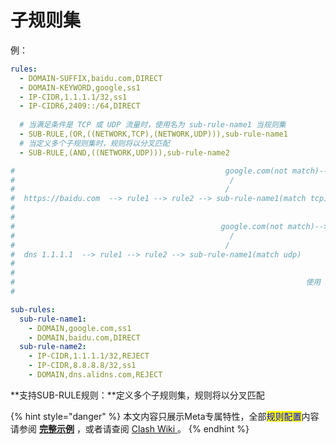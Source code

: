 # 子规则集

例：

```yaml
rules:
  - DOMAIN-SUFFIX,baidu.com,DIRECT
  - DOMAIN-KEYWORD,google,ss1
  - IP-CIDR,1.1.1.1/32,ss1
  - IP-CIDR6,2409::/64,DIRECT
  
  # 当满足条件是 TCP 或 UDP 流量时，使用名为 sub-rule-name1 当规则集
  - SUB-RULE,(OR,((NETWORK,TCP),(NETWORK,UDP))),sub-rule-name1 
  # 当定义多个子规则集时，规则将以分叉匹配
  - SUB-RULE,(AND,((NETWORK,UDP))),sub-rule-name2

#                                               google.com(not match)--> baidu.com(match)
#                                                /                                ｜
#                                               /                                 ｜
#  https://baidu.com  --> rule1 --> rule2 --> sub-rule-name1(match tcp)          使用 DIRECT
#
#
#                                              google.com(not match)--> baidu.com(not match)
#                                                /                            ｜
#                                               /                             ｜
#  dns 1.1.1.1  --> rule1 --> rule2 --> sub-rule-name1(match udp)         sub-rule-name2(match udp)
#                                                                             ｜
#                                                                             ｜
#                                                                 使用 REJECT <-- 1.1.1.1/32(match)
#

sub-rules:
  sub-rule-name1:
    - DOMAIN,google.com,ss1
    - DOMAIN,baidu.com,DIRECT
  sub-rule-name2:
    - IP-CIDR,1.1.1.1/32,REJECT
    - IP-CIDR,8.8.8.8/32,ss1
    - DOMAIN,dns.alidns.com,REJECT
```

**支持SUB-RULE规则：**定义多个子规则集，规则将以分叉匹配



{% hint style="danger" %}
本文内容只展示Meta专属特性，全部<mark style="color:blue;">规则配置</mark>内容请参阅 [**完整示例**](broken-reference) ，或者请查阅 [Clash Wiki ](https://lancellc.gitbook.io/clash/clash-config-file/rules)。
{% endhint %}
